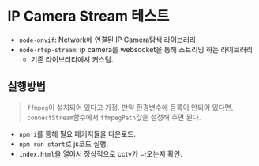 # IP Camera Stream 테스트

- `node-onvif`: Network에 연결된 IP Camera탐색 라이브러리
- `node-rtsp-stream`: ip camera를 websocket을 통해 스트리밍 하는 라이브러리
  - 기존 라이브러리에서 커스텀.

## 실행방법
> `ffmpeg`이 설치되어 있다고 가정. 만약 환경변수에 등록이 안되어 있다면, `connectStream`함수에서 `ffmpegPath`값을 설정해 주면 된다.
- `npm i`를 통해 필요 패키지들을 다운로드.
- `npm run start`로 js코드 실행.
- `index.html`을 열어서 정상적으로 cctv가 나오는지 확인.